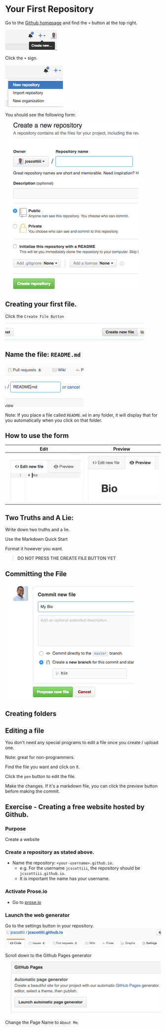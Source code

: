 # Your First Repository


Go to the [Github homepage](https://github.com) and find the `+` button at the top right.

![](/chapters/chapter05/img/create-repo.png)


Click the `+` sign.

![](/chapters/chapter05/img/create-repo-expanded.png)


You should see the following form:

![Repository Creation Form](/chapters/chapter05/img/create-repo-form.png)


## Creating your first file.

Click the `Create File Button`

![File Creation Button](/chapters/chapter05/img/create-file-btn.png)


## Name the file: `README.md`

![File Creation Filename](/chapters/chapter05/img/create-file-form-filename.png)


Note: If you place a file called `README.md` in any folder, it will display that for you automatically when you click on that folder.


## How to use the form

|Edit|Preview|
|---|---|
|![File Creation Edit](/chapters/chapter05/img/create-file-form-edit.png)|![File Creation Preview](/chapters/chapter05/img/create-file-form-preview.png)|


## Two Truths and A Lie:

Write down two truths and a lie.

Use the Markdown Quick Start

Format it however you want.

>**DO NOT PRESS THE CREATE FILE BUTTON YET**


## Committing the File

![File Creation Commit Message](/chapters/chapter05/img/create-file-commit-msg.png)



## Creating folders

## Editing a file

You don't need any special programs to edit a file once you create / upload one.

Note: great for non-programmers.

Find the file you want and click on it.

Click the `pen` button to edit the file.

Make the changes. If it's a markdown file, you can click the preview button before making the commit.

## Exercise - Creating a free website hosted by Github.

### Purpose

Create a website

### Create a repository as stated above.
- Name the repository: `<your-username>.github.io`.
  - e.g. For the username `jcscottiii`, the repository should be `jcscottiii.github.io`.
  - It is important the name has your username.

### Activate Prose.io
- Go to [prose.io](http://prose.io/)

### Launch the web generator
Go to the settings button in your repository.
![Settings](img/settings.png)

Scroll down to the Github Pages generator
![Settings](img/gh-pages-btn.png)

Change the Page Name to `About Me`.
